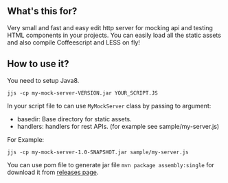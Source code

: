 ## What's this for?

Very small and fast and easy edit http server for mocking api and testing HTML components in your projects.
You can easily load all the static assets and also compile Coffeescript and LESS on fly!

## How to use it?

You need to setup Java8.

```
jjs -cp my-mock-server-VERSION.jar YOUR_SCRIPT.JS
```

In your script file to can use ```MyMockServer``` class by passing to argument:

* basedir: Base directory for static assets.
* handlers: handlers for rest APIs. (for example see sample/my-server.js)

For Example:

```
jjs -cp my-mock-server-1.0-SNAPSHOT.jar sample/my-server.js
```

You can use pom file to generate jar file ```mvn package assembly:single``` for download it from [releases page](https://github.com/wpic/my-mock-server/releases).